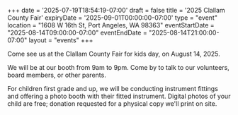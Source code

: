 +++
date = '2025-07-19T18:54:19-07:00'
draft = false
title = '2025 Clallam County Fair'
expiryDate = '2025-09-01T00:00:00-07:00'
type =  "event"
location =  "1608 W 16th St, Port Angeles, WA 98363"
eventStartDate = "2025-08-14T09:00:00-07:00"
eventEndDate = "2025-08-14T21:00:00-07:00"
layout = "events"
+++

Come see us at the Clallam County Fair for kids day, on August 14, 2025.

We will be at our booth from 9am to 9pm. Come by to talk to our volunteers,
board members, or other parents.  

For children first grade and up, we will be conducting instrument fittings
and offering a photo booth with their fitted instrument.  Digital photos
of your child are free; donation requested for a physical copy we'll print
on site.
